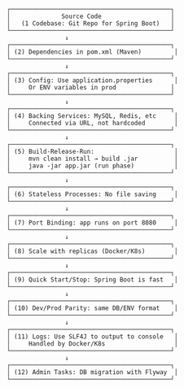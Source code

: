             ┌────────────────────────────────────────────┐
            │              Source Code                   │
            │   (1 Codebase: Git Repo for Spring Boot)   │
            └────────────────────────────────────────────┘
                            ↓
            ┌────────────────────────────────────────────┐
            │ (2) Dependencies in pom.xml (Maven)         │
            └────────────────────────────────────────────┘
                            ↓
            ┌────────────────────────────────────────────┐
            │ (3) Config: Use application.properties      │
            │     Or ENV variables in prod               │
            └────────────────────────────────────────────┘
                            ↓
            ┌────────────────────────────────────────────┐
            │ (4) Backing Services: MySQL, Redis, etc     │
            │     Connected via URL, not hardcoded        │
            └────────────────────────────────────────────┘
                            ↓
            ┌────────────────────────────────────────────┐
            │ (5) Build-Release-Run:                      │
            │     mvn clean install → build .jar          │
            │     java -jar app.jar (run phase)           │
            └────────────────────────────────────────────┘
                            ↓
            ┌────────────────────────────────────────────┐
            │ (6) Stateless Processes: No file saving     │
            └────────────────────────────────────────────┘
                            ↓
            ┌────────────────────────────────────────────┐
            │ (7) Port Binding: app runs on port 8080     │
            └────────────────────────────────────────────┘
                            ↓
            ┌────────────────────────────────────────────┐
            │ (8) Scale with replicas (Docker/K8s)        │
            └────────────────────────────────────────────┘
                            ↓
            ┌────────────────────────────────────────────┐
            │ (9) Quick Start/Stop: Spring Boot is fast   │
            └────────────────────────────────────────────┘
                            ↓
            ┌────────────────────────────────────────────┐
            │ (10) Dev/Prod Parity: same DB/ENV format    │
            └────────────────────────────────────────────┘
                            ↓
            ┌────────────────────────────────────────────┐
            │ (11) Logs: Use SLF4J to output to console   │
            │     Handled by Docker/K8s                   │
            └────────────────────────────────────────────┘
                            ↓
            ┌────────────────────────────────────────────┐
            │ (12) Admin Tasks: DB migration with Flyway  │
            └────────────────────────────────────────────┘
